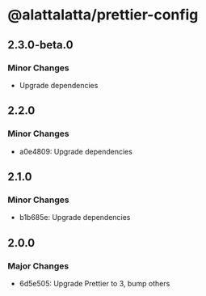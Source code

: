 # @alattalatta/prettier-config

## 2.3.0-beta.0

### Minor Changes

- Upgrade dependencies

## 2.2.0

### Minor Changes

- a0e4809: Upgrade dependencies

## 2.1.0

### Minor Changes

- b1b685e: Upgrade dependencies

## 2.0.0

### Major Changes

- 6d5e505: Upgrade Prettier to 3, bump others

